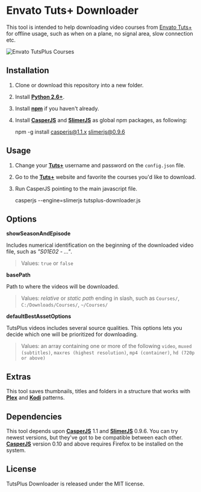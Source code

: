 **Envato Tuts+ Downloader**
==========================
This tool is intended to help downloading video courses from [Envato Tuts+](https://tutsplus.com/) for offline usage, such as when on a plane, no signal area, slow connection etc.

![Envato TutsPlus Courses](https://i.imgur.com/RSkMwjf.png)

Installation
----------------

 1. Clone or download this repository into a new folder.
 2. Install [**Python 2.6+**](https://www.python.org/downloads/).
 3. Install [**npm**](https://www.npmjs.com/get-npm) if you haven't already.
 4. Install [**CasperJS**](http://casperjs.org/) and [**SlimerJS**](https://slimerjs.org) as global npm packages, as following:
 

    npm -g install casperjs@1.1.x slimerjs@0.9.6

Usage
-----
1. Change your [**Tuts+**](https://tutsplus.com/) username and password on the `config.json` file.
2. Go to the [**Tuts+**](https://tutsplus.com/) website and favorite the courses you'd like to download.
2. Run CasperJS pointing to the main javascript file.

    casperjs --engine=slimerjs tutsplus-downloader.js

## Options ##
**showSeasonAndEpisode**

Includes numerical identification on the beginning of the downloaded video file, such as *"S01E02 - ..."*.

> Values: `true` or `false`


**basePath**

Path to where the videos will be downloaded. 

> Values: *relative* or *static path* ending in slash, such as
> `Courses/`, `C:/Downloads/Courses/`, `~/Courses/`


**defaultBestAssetOptions**

TutsPlus videos includes several source qualities. This options lets you decide which one will be prioritized for downloading.

> Values: an array containing one or more of the following `video`,
> `muxed (subtitles)`, `maxres (highest resolution)`, `mp4 (container)`,
> `hd (720p or above)`


Extras
------
This tool saves thumbnails, titles and folders in a structure that works with [**Plex**](https://www.plex.tv/) and [**Kodi**](https://kodi.tv/) patterns.

Dependencies
------------
This tool depends upon [**CasperJS**](http://casperjs.org/) 1.1 and [**SlimerJS**](https://slimerjs.org) 0.9.6. 
You can try newest versions, but they've got to be compatible between each other. [**CasperJS**](http://casperjs.org/) version 0.10 and above requires Firefox to be installed on the system.  

License
-------
TutsPlus Downloader is released under the MIT license.
